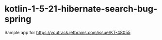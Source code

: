# kotlin-1-5-21-hibernate-search-bug-spring
 
Sample app for https://youtrack.jetbrains.com/issue/KT-48055

